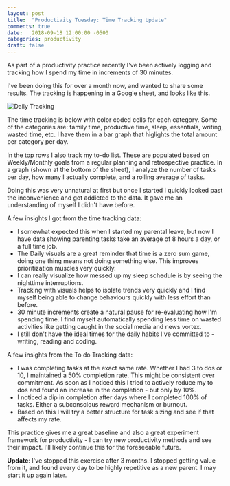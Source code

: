 ```yaml
---
layout: post
title:  "Productivity Tuesday: Time Tracking Update"
comments: true
date:   2018-09-18 12:00:00 -0500
categories: productivity
draft: false
---
```


As part of a productivity practice recently I've been actively logging and tracking how I spend my time in increments of 30 minutes. 

I've been doing this for over a month now, and wanted to share some results. The tracking is happening in a Google sheet, and looks like this.

![Daily Tracking](/assets/img/daily-tracking.jpg)

The time tracking is below with color coded cells for each category. Some of the categories are: family time, productive time, sleep, essentials, writing, wasted time, etc. I have them in a bar graph that higlights the total amount per category per day.

In the top rows I also track my to-do list. These are populated based on Weekly/Monthly goals from a regular planning and retrospective practice. In a graph (shown at the bottom of the sheet), I analyze the number of tasks per day, how many I actually complete, and a rolling average of tasks. 

Doing this was very unnatural at first but once I started I quickly looked past the inconvenience and got addicted to the data. It gave me an understanding of myself I didn't have before. 

A few insights I got from the time tracking data:
 
* I somewhat expected this when I started my parental leave, but now I have data showing parenting tasks take an average of 8 hours a day, or a full time job.
* The Daily visuals are a great reminder that time is a zero sum game, doing one thing means not doing something else. This improves  prioritization muscles very quickly. 
* I can really visualize how messed up my sleep schedule is by seeing the nighttime interruptions. 
* Tracking with visuals helps to isolate trends very quickly and I find myself being able to change behaviours quickly with less effort than before. 
* 30 minute increments create a natural pause for re-evaluating how I'm spending time. I find myself automatically spending less time on wasted activities like getting caught in the social media and news vortex. 
* I still don't have the ideal times for the daily habits I've committed to - writing, reading and coding.

A few insights from the To do Tracking data:

* I was completing tasks at the exact same rate. Whether I had 3 to dos or 10, I maintained a 50% completion rate. This might be consistent over commitment. As soon as I noticed this I tried to actively reduce my to dos and found an increase in the completion - but only by 10%. 
* I noticed a dip in completion after days where I completed 100% of tasks. Either a subconscious reward mechanism or burnout. 
* Based on this I will try a better structure for task sizing and see if that affects my rate. 

This practice gives me a great baseline and also a great experiment framework for productivity - I can try new productivity methods and see their impact. I'll likely continue this for the foreseeable future. 

**Update**: I've stopped this exercise after 3 months. I stopped getting value from it, and found every day to be highly repetitive as a new parent. I may start it up again later.